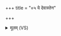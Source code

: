 +++
title = "०५ ये देवास्तेन"

+++
<details><summary>मूलम् (VS)</summary>

ये दे॒वास्तेन॒ हास॑न्ते॒ सूर्ये॑ण मिमते ज॒वम्। न॒दीषु॒ पर्व॑तेषु॒ ये सं तैः प॒शुभि॑र्विदे ॥
</details>